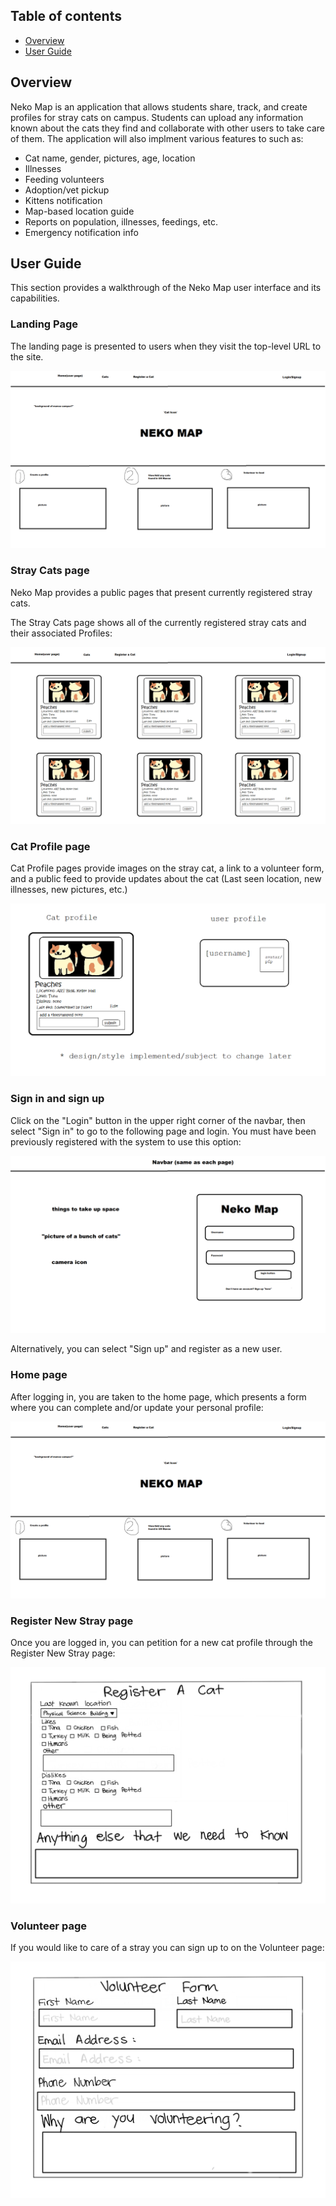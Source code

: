 ## Table of contents

* [Overview](#overview)
* [User Guide](#user-guide)

## Overview

Neko Map is an application that allows students share, track, and create profiles for stray cats on campus. Students can upload any information known about the cats they find and collaborate with other users to take care of them. The application will also implment various features to such as: 

* Cat name, gender, pictures, age, location
* Illnesses
* Feeding volunteers
* Adoption/vet pickup
* Kittens notification
* Map-based location guide
* Reports on population, illnesses, feedings, etc.
* Emergency notification info

## User Guide

This section provides a walkthrough of the Neko Map user interface and its capabilities.

### Landing Page

The landing page is presented to users when they visit the top-level URL to the site.

![](images/landing-page-mockup.png)

### Stray Cats page

Neko Map provides a public pages that present currently registered stray cats.

The Stray Cats page shows all of the currently registered stray cats and their associated Profiles:

![](images/cats-page-mockup.png)

### Cat Profile page

Cat Profile pages provide images on the stray cat, a link to a volunteer form, and a public feed to provide updates about the cat (Last seen location, new illnesses, new pictures, etc.)

![](images/profile-mockup.png)

### Sign in and sign up

Click on the "Login" button in the upper right corner of the navbar, then select "Sign in" to go to the following page and login. You must have been previously registered with the system to use this option:

![](images/signin-mockup.png)

Alternatively, you can select "Sign up" and register as a new user.

### Home page

After logging in, you are taken to the home page, which presents a form where you can complete and/or update your personal profile:

![](images/landing-page-mockup.png)

### Register New Stray page

Once you are logged in, you can petition for a new cat profile through the Register New Stray page:

![](images/register-form-mockup.png)


### Volunteer page

If you would like to care of a stray you can sign up to on the Volunteer page:

![](images/volunteer-form-mockup.png)
